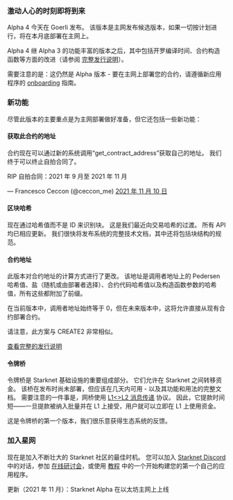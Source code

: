 ### 激动人心的时刻即将到来

Alpha 4 今天在 Goerli 发布。 该版本是主网发布候选版本，如果一切按计划进行，将在本月底部署在主网上。

Alpha 4 继 Alpha 3 的功能丰富的版本之后，其中包括开罗编译时间、合约构造函数等方面的改进（请参阅 [完整发行说明](https://github.com/starkware-libs/cairo-lang/releases/tag/v0.5.0)）。

需要注意的是：这仍然是 Alpha 版本 - 要在主网上部署您的合约，请遵循新应用程序的 [onboarding](https://forms.reform.app/starkware/SN-Alpha-Contract-Deployment/l894lu) 指南。

### 新功能

尽管此版本的主要重点是为主网部署做好准备，但它还包括一些新功能：

#### 获取此合约的地址

合约现在可以通过新的系统调用“get_contract_address”获取自己的地址。 我们终于可以终止自拍合同了。

RIP 自拍合同：2021 年 9 月至 2021 年 11 月

— Francesco Ceccon (@ceccon_me) [2021 年 11 月 10 日](https://twitter.com/ceccon_me/status/1458410251078836227?ref_src=twsrc%5Etfw)

#### 区块哈希

现在通过哈希值而不是 ID 来识别块。 这是我们最近向交易哈希的过渡。 所有 API 均已相应更新。 我们很快将发布系统的完整技术文档，其中还将包括块结构的规范。

#### 合约地址

此版本对合约地址的计算方式进行了更改。 该地址是调用者地址上的 Pedersen 哈希值、盐（随机或由部署者选择）、合约代码哈希值以及构造函数参数的哈希值，所有这些都附加了前缀。



在当前版本中，调用者地址始终等于 0，但在未来版本中，这将允许直接从现有合约部署合约。

请注意，此方案与 CREATE2 非常相似。

[查看完整的发行说明](https://github.com/starkware-libs/cairo-lang/releases/tag/v0.6.0)

#### 令牌桥

令牌桥是 Starknet 基础设施的重要组成部分。 它们允许在 Starknet 之间转移资金。 该桥在发布时尚未部署，但应该在几天内可用 - 以及其功能和用法的完整文档。 需要注意的一件事是，网桥使用 [L1<>L2 消息传递](https://www.cairo-lang.org/docs/hello_starknet/l1l2.html) 协议。 因此，它提款时间短——一旦提款被纳入批量并在 L1 上接受，用户就可以立即在 L1 上使用资金。

这是令牌桥的第一个版本，我们很乐意获得生态系统的反馈。

### 加入星网

现在是加入不断壮大的 Starknet 社区的最佳时机。 您可以加入 [Starknet Discord](https://discord.gg/uJ9HZTUk2Y)中的对话，参加 [在线研讨会](https://forms.reform.app/starkware/join-a-starknet-workshop/2ma1x8)，或使用 [教程](https://www.cairo-lang.org/docs/hello_starknet/index.html) 中的一个开始构建您的第一个自己的应用程序。

更新（2021 年 11 月）：Starknet Alpha 在以太坊主网上上线